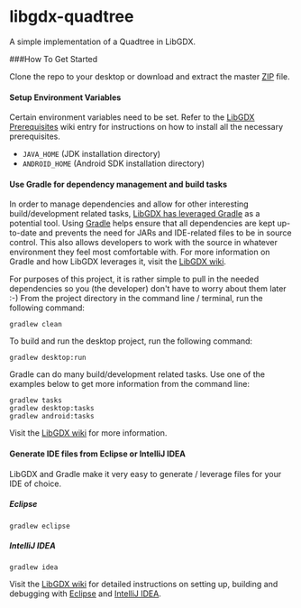 libgdx-quadtree
===============

A simple implementation of a Quadtree in LibGDX.

###How To Get Started

Clone the repo to your desktop or download and extract the master [ZIP](https://github.com/innerlogic/libgdx-quadtree/archive/master.zip) file.

#### Setup Environment Variables
Certain environment variables need to be set. Refer to the [LibGDX Prerequisites](https://github.com/libgdx/libgdx/wiki/Prerequisites) wiki entry for instructions on how to install all the necessary prerequisites.

  * `JAVA_HOME` (JDK installation directory)
  * `ANDROID_HOME` (Android SDK installation directory) 

#### Use Gradle for dependency management and build tasks

In order to manage dependencies and allow for other interesting build/development related tasks, [LibGDX has leveraged Gradle](https://github.com/libgdx/libgdx/wiki/Project-Setup-Gradle) as a potential tool. Using [Gradle](http://www.gradle.org/) helps ensure that all dependencies are kept up-to-date and prevents the need for JARs and IDE-related files to be in source control.  This also allows developers to work with the source in whatever environment they feel most comfortable with. For more information on Gradle and how LibGDX leverages it, visit the  [LibGDX wiki](https://github.com/libgdx/libgdx/wiki/Project-Setup-Gradle).

For purposes of this project, it is rather simple to pull in the needed dependencies so you (the developer) don't have to worry about them later :-) From the project directory in the command line / terminal, run the following command:

    gradlew clean

To build and run the desktop project, run the following command:

    gradlew desktop:run

Gradle can do many build/development related tasks. Use one of the examples below to get more information from the command line: 

    gradlew tasks
    gradlew desktop:tasks
    gradlew android:tasks

Visit the [LibGDX wiki](https://github.com/libgdx/libgdx/wiki/Project-Setup-Gradle) for more information.    

#### Generate IDE files from Eclipse or IntelliJ IDEA

LibGDX and Gradle make it very easy to generate / leverage files for your IDE of choice. 

##### Eclipse
    
    gradlew eclipse
    
##### IntelliJ IDEA
    
    gradlew idea

Visit the [LibGDX wiki](https://github.com/libgdx/libgdx/wiki/Project-Setup-Gradle) for detailed instructions on setting up, building and debugging with [Eclipse](https://github.com/libgdx/libgdx/wiki/Project-Setup-Gradle#wiki-as-a-file-system) and [IntelliJ IDEA](https://github.com/libgdx/libgdx/wiki/Project-Setup-Gradle#wiki-importing-to-intellij-idea). 
